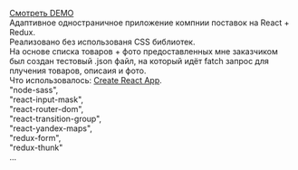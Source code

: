 <a href="https://frontendkor.github.io/Haltrade2018/" target="_blank">Смотреть DEMO</a><br>
Адаптивное одностраничное приложение компнии поставок на React + Redux.<br>
Реализовано без использованя CSS библиотек.<br>
На основе списка товаров + фото предоставленных мне заказчиком был создан тестовый .json файл, на который идёт fatch запрос для плучения товаров, описаия и фото.
<br>
Что использовалось:
[Create React App](https://github.com/facebook/create-react-app).<br>
"node-sass",<br>
"react-input-mask",<br>
"react-router-dom",<br>
"react-transition-group",<br>
"react-yandex-maps",<br>
"redux-form",<br>
"redux-thunk"<br>
...
